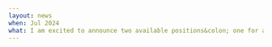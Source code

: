 ```yaml
---
layout: news
when: Jul 2024
what: I am excited to announce two available positions&colon; one for a <a href="https://www.chalmers.se/om-chalmers/arbeta-hos-oss/lediga-tjanster/?rmpage=job&rmjob=13026&rmlang=SE" target="_blank">PhD student</a> and one for a <a href="https://www.chalmers.se/om-chalmers/arbeta-hos-oss/lediga-tjanster/?rmpage=job&rmjob=13026&rmlang=SE" target="_blank">Postdoc</a>. Click the links to learn more and apply! 
---
```

